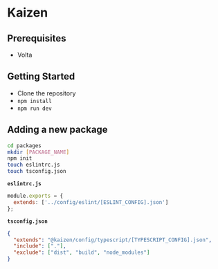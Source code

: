 # Kaizen

## Prerequisites
- Volta

## Getting Started
- Clone the repository
- `npm install`
- `npm run dev`

## Adding a new package
```bash
cd packages
mkdir [PACKAGE_NAME]
npm init
touch eslintrc.js
touch tsconfig.json
```

**`eslintrc.js`**
```js
module.exports = {
  extends: ['../config/eslint/[ESLINT_CONFIG].json']
};
```

**`tsconfig.json`**
```json
{
  "extends": "@kaizen/config/typescript/[TYPESCRIPT_CONFIG].json",
  "include": ["."],
  "exclude": ["dist", "build", "node_modules"]
}
```
